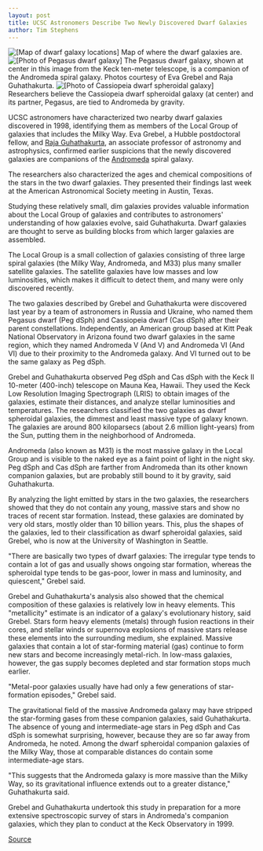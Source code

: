 ```yaml
---
layout: post
title: UCSC Astronomers Describe Two Newly Discovered Dwarf Galaxies
author: Tim Stephens
---
```


![\[Map of dwarf galaxy locations\]][1] Map of where the dwarf galaxies are.
![\[Photo of Pegasus dwarf galaxy\]][4] The Pegasus dwarf galaxy, shown at center in this image from the Keck ten-meter telescope, is a companion of the Andromeda spiral galaxy. Photos courtesy of Eva Grebel and Raja Guhathakurta.
![\[Photo of Cassiopeia dwarf spheroidal galaxy\]][5] Researchers believe the Cassiopeia dwarf spheroidal galaxy (at center) and its partner, Pegasus, are tied to Andromeda by gravity.

UCSC astronomers have characterized two nearby dwarf galaxies discovered in 1998, identifying them as members of the Local Group of galaxies that includes the Milky Way. Eva Grebel, a Hubble postdoctoral fellow, and [Raja Guhathakurta][2], an associate professor of astronomy and astrophysics, confirmed earlier suspicions that the newly discovered galaxies are companions of the [Andromeda][3] spiral galaxy.

The researchers also characterized the ages and chemical compositions of the stars in the two dwarf galaxies. They presented their findings last week at the American Astronomical Society meeting in Austin, Texas.

Studying these relatively small, dim galaxies provides valuable information about the Local Group of galaxies and contributes to astronomers' understanding of how galaxies evolve, said Guhathakurta. Dwarf galaxies are thought to serve as building blocks from which larger galaxies are assembled.

The Local Group is a small collection of galaxies consisting of three large spiral galaxies (the Milky Way, Andromeda, and M33) plus many smaller satellite galaxies. The satellite galaxies have low masses and low luminosities, which makes it difficult to detect them, and many were only discovered recently.

The two galaxies described by Grebel and Guhathakurta were discovered last year by a team of astronomers in Russia and Ukraine, who named them Pegasus dwarf (Peg dSph) and Cassiopeia dwarf (Cas dSph) after their parent constellations. Independently, an American group based at Kitt Peak National Observatory in Arizona found two dwarf galaxies in the same region, which they named Andromeda V (And V) and Andromeda VI (And VI) due to their proximity to the Andromeda galaxy. And VI turned out to be the same galaxy as Peg dSph.

Grebel and Guhathakurta observed Peg dSph and Cas dSph with the Keck II 10-meter (400-inch) telescope on Mauna Kea, Hawaii. They used the Keck Low Resolution Imaging Spectrograph (LRIS) to obtain images of the galaxies, estimate their distances, and analyze stellar luminosities and temperatures. The researchers classified the two galaxies as dwarf spheroidal galaxies, the dimmest and least massive type of galaxy known. The galaxies are around 800 kiloparsecs (about 2.6 million light-years) from the Sun, putting them in the neighborhood of Andromeda.

Andromeda (also known as M31) is the most massive galaxy in the Local Group and is visible to the naked eye as a faint point of light in the night sky. Peg dSph and Cas dSph are farther from Andromeda than its other known companion galaxies, but are probably still bound to it by gravity, said Guhathakurta.

By analyzing the light emitted by stars in the two galaxies, the researchers showed that they do not contain any young, massive stars and show no traces of recent star formation. Instead, these galaxies are dominated by very old stars, mostly older than 10 billion years. This, plus the shapes of the galaxies, led to their classification as dwarf spheroidal galaxies, said Grebel, who is now at the University of Washington in Seattle.

"There are basically two types of dwarf galaxies: The irregular type tends to contain a lot of gas and usually shows ongoing star formation, whereas the spheroidal type tends to be gas-poor, lower in mass and luminosity, and quiescent," Grebel said.

Grebel and Guhathakurta's analysis also showed that the chemical composition of these galaxies is relatively low in heavy elements. This "metallicity" estimate is an indicator of a galaxy's evolutionary history, said Grebel. Stars form heavy elements (metals) through fusion reactions in their cores, and stellar winds or supernova explosions of massive stars release these elements into the surrounding medium, she explained. Massive galaxies that contain a lot of star-forming material (gas) continue to form new stars and become increasingly metal-rich. In low-mass galaxies, however, the gas supply becomes depleted and star formation stops much earlier.

"Metal-poor galaxies usually have had only a few generations of star-formation episodes," Grebel said.

The gravitational field of the massive Andromeda galaxy may have stripped the star-forming gases from these companion galaxies, said Guhathakurta. The absence of young and intermediate-age stars in Peg dSph and Cas dSph is somewhat surprising, however, because they are so far away from Andromeda, he noted. Among the dwarf spheroidal companion galaxies of the Milky Way, those at comparable distances do contain some intermediate-age stars.

"This suggests that the Andromeda galaxy is more massive than the Milky Way, so its gravitational influence extends out to a greater distance," Guhathakurta said.

Grebel and Guhathakurta undertook this study in preparation for a more extensive spectroscopic survey of stars in Andromeda's companion galaxies, which they plan to conduct at the Keck Observatory in 1999.

[1]: http://www1.ucsc.edu/oncampus/currents/98-99/art/local.99-01-11.jpg
[2]: http://www.ucolick.org/~raja/home.html
[3]: http://www.ucolick.org/~raja/AAS193_pressrel_M31.gif
[4]: http://www1.ucsc.edu/oncampus/currents/98-99/art/pegasus.99-01-11.250.jpg
[5]: http://www1.ucsc.edu/oncampus/currents/98-99/art/spheroid.99-01-11.250.jpg

[Source](http://www1.ucsc.edu/oncampus/currents/98-99/01-11/dwarf.htm "Permalink to UCSC astronomers describe dwarf galaxies; 01-11-99")
